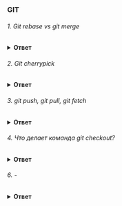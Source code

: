 ### GIT

###### 1. Git rebase vs git merge

<details><summary><b>Ответ</b></summary>
<p>

#### Ответ:
 

Обе команды предназначены для переноса изменений из одной ветки в другую — они лишь делают это по-разному.

Merge операция создает в ветке feature новый «коммит слияния», связывающий истории обеих веток. Слияние — это отличная неразрушающая операция, поскольку она не изменяет существующие ветки.

Взять те изменения, что были представлены в C4 и применить их поверх C3- это называется перебазированием. С помощью команды rebase вы можете взять все коммиты из одной ветки и в том же порядке применить их к другой ветке.

Команда rebase не создает коммит слияния — она перезаписывает историю проекта, создавая новые коммиты для каждого коммита в исходной ветке.

Главное преимущество перебазирования — более понятная история проекта. Эта команда не только устраняет излишние коммиты слияния, необходимые для git merge, но и создает абсолютно линейную историю проекта, подобную той, что показана на рисунке выше.

Недостаток - не применять, если от бранча был сделан еще один бранч, и там работает еще кто-то, ибо все перепишется, и гит будет думать, что ветки разные, потом обратное слияние костылить.

Хотите лаконичную линейную историю без лишних коммитов - rebase, хотите полную достоверную историю - merge. 

</p>
</details>

###### 2. Git cherrypick

<details><summary><b>Ответ</b></summary>
<p>

#### Ответ:

Команда git cherry-pick используется для того чтобы взять изменения, внесённые каким-либо коммитом, и попытаться применить их заново в виде нового коммита наверху текущей ветки. Это может оказаться полезным чтобы забрать парочку коммитов из другой ветки без полного слияния с той веткой. 

</p>
</details>

###### 3. git push, git pull, git fetch

<details><summary><b>Ответ</b></summary>
<p>

#### Ответ:

git push (origin master) - отправка изменений в какую-то ветку
git pull - забрать изменения. является суммой git fetch и git merge
Команда git fetch сливает все данные с проекта, которые находятся в нашем remote репозитории. Все данные которых у нас нет она сливает, но не применяет в наши ветки. Ее можно использовать безбоязненно даже не думая, что что-то поломается. И потом git merge мерджит текущую ветку с такой же веткой из репозитория.
Гит фетч можно использовать, чтобы предотвращать мерж-конфликт, но обычно мержат и потом его решают.

</p>
</details>

###### 4. Что делает команда git checkout?

<details><summary><b>Ответ</b></summary>
<p>

#### Ответ:

переход между ветками

</p>
</details>

###### 6. -

<details><summary><b>Ответ</b></summary>
<p>

#### Ответ:

</p>
</details>
